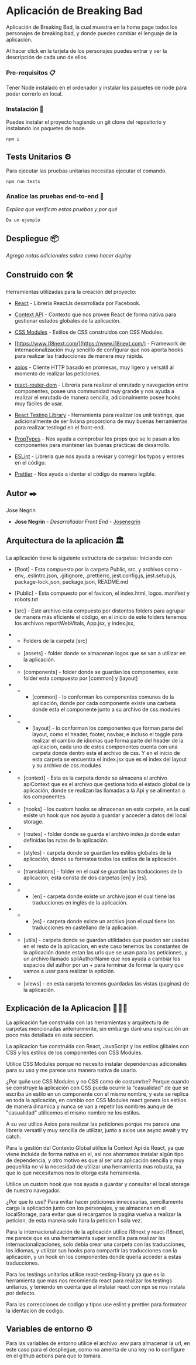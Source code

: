 # Aplicación de Breaking Bad

Aplicación de Breaking Bad, la cual muestra en la home page todos los personajes de breaking bad, y donde puedes cambiar el lenguaje de la aplicación.

Al hacer click en la tarjeta de los personajes puedes entrar y ver la descripción de cada uno de ellos.

### Pre-requisitos 📋

Tener Node instalado en el ordenador y instalar los paquetes de node para poder correrlo en local.

### Instalación 🔧

Puedes instalar el proyecto hagiendo un git clone del repositorio y instalando los paquetes de node.

```
npm i
```

## Tests Unitarios ⚙️

Para ejecutar las pruebas unitarias necesitas ejecutar el comando.
```
npm run tests
```

### Analice las pruebas end-to-end 🔩

_Explica que verifican estas pruebas y por qué_

```
Da un ejemplo
```

## Despliegue 📦

_Agrega notas adicionales sobre como hacer deploy_

## Construido con 🛠️

Herramientas utilizadas para la creación del proyecto:

* [React](https://reactjs.org/) - Libreria ReactJs desarrollada por Facebook.

* [Context API](https://reactjs.org/docs/context.html) - Contexto que nos provee React de forma nativa para gestionar estados globales de la aplicación.

* [CSS Modules](https://github.com/css-modules/css-modules) - Estilos de CSS construidos con CSS Modules.

* [https://www.i18next.com/](https://www.i18next.com/) - Framework de internacionalización muy sencillo de configurar que nos aporta hooks para realizar las traducciones de manera muy rápida.

* [axios](https://axios-http.com/) - Cliente HTTP basado en promesas, muy ligero y versátil al momento de realizar las peticiones.

* [react-router-dom](https://reactrouter.com/docs/en/v6) - Librería para realizar el enrutado y navegación entre componentes, posee una communidad muy grande y nos ayuda a realizar el enrutado de manera sencilla, adicionalmente posee hooks muy fáciles de usar.

* [React Testing Library](https://testing-library.com/docs/react-testing-library/intro/) - Herramienta para realizar los unit testings, que adicionalmente de ser liviana proporciona de muy buenas herramientas para realizar testingd en el front-end.

* [PropTypes](https://github.com/facebook/prop-types) - Nos ayuda a comprobar los props que se le pasan a los componentes para mantener las buenas practicas de desarrollo.

* [ESLint](https://eslint.org/) - Libreria que nos ayuda a revisar y corregir los typos y errores en el código.

* [Prettier](https://eslint.org/) - Nos ayuda a identar el código de manera legible.

## Autor ✒️

Jose Negrin

* **Jose Negrin** - *Desarrollador Front End* - [Josenegrin](https://github.com/Josenegrin)

## Arquitectura de la aplicación 🏛
La aplicación tiene la siguiente estructora de carpetas:
Iniciando con 

* [Root] - Esta compuesto por la carpeta Public, src, y archivos como -env, .eslintrc.json, .gitignore, .prettierrc, jest.config.js, jest.setup.js, package-lock.json, package.json, README.md

* [Public] - Esta compuesto por el favicon, el index.html, logos. manifest y robots.txt

* [src] - Este archivo esta compuesto por distontos folders para agrupar de manera más eficiente el código, en el inicio de este folders tenemos los archivos reportWebVitals, App.jsx, y index.jsx,

* * Folders de la carpeta [src]

* * [assets] - folder donde se almacenan logos que se van a utilizar en la aplicación.

* * [components] - folder donde se guardan los componentes, este folder esta compuesto por [common] y [layout]

* * * [common] - lo conforman los componentes comunes de la aplicación, donde por cada componente existe una carbeta donde esta el componente junto a su archivo de css.modules

* * * [layout] - lo conforman los componentes que forman parte del layout, como el header, footer, navbar, e incluso el toggle para realizar el cambio de idiomas que forma parte del header de la aplicacion, cada uno de estos componentes cuenta con una carpeta donde dentro esta el archivo de css. Y en el inicio de esta carpeta se encuentra el index.jsx que es el index del layout y su archivo de css.modules

* * [context] - Esta es la carpeta donde se almacena el archivo apiContext que es el archivo que gestiona todo el estado global de la aplicación, donde se realizan las llamadas a la Api y se alimentan a los componentes.

* * [hooks] - los custom hooks se almacenan en esta carpeta, en la cual existe un hook que nos ayuda a guardar y acceder a datos del local storage.

* * [routes] - folder donde se guarda el archivo index.js donde estan definidas las rutas de la aplicación.

* * [styles] - carpeta donde se guardan los estilos globales de la aplicación, donde se formatea todos los estilos de la aplicación.

* * [translations] - folder en el cual se guardan las traducciones de la aplicacion, esta consta de dos carpetas [en] y [es].

* * * [en] - carpeta donde existe un archivo json el cual tiene las traducciones en inglés de la aplicación.

* * * [es] - carpeta donde existe un archivo json el cual tiene las traducciones en castellano de la aplicación.

* * [utils] - carpeta donde se guardan utilidades que pueden ser usadas en el resto de la aplicacion, en este caso tenemos las constantes de la aplicación donde estan las urls que se usan para las peticiones, y un archivo llamado spliAuthorName que nos ayuda a cambiar los espacios del author por un + para terminar de formar la query que vamos a usar para realizar la eptición.

* * [views] -  en esta carpeta tenemos guardadas las vistas (paginas) de la aplicación.

## Explicación de la Aplicacion 🧑🏻‍💻

La aplicación fue construida con las herramientas y arquitectura de carpetas mencionadas anteriormente, sin embargo daré una explicación un poco más detallada en esta seccion.

La aplicacion fue construida con React, JavaScript y los estilos glibales con CSS y los estilos de los componentes con CSS Modules.

Utilice CSS Modules porque no necesito instalar dependencias adicionales para su uso y me parece una manera nativa de usarlo.

¿Por quñe use CSS Modules y no CSS como de costumrbe?
Porque cuando se construye la aplicación con CSS pueda ocurrir la "casualidad" de que se escriba un estilo en un componente con el mismo nombre, y este se replica en toda la aplicación, en cambio con CSS Modules react genera los estilos de manera dinamica y nunca se van a repetir los nombres aunque de "casualidad" utilicemos el mismo nombre ne los estilos.

A su vez utilice Axios para realizar las peticiones porque me parece una libreria versatil y muy sencilla de utilizar, junto a axios use  async await y try catch.

Para la gestión del Contexto Global utilice la Context Api de React, ya que viene incluida de forma nativa en el, así nos ahorramos instalar algún tipo de dependencia, y otro motivo es que al ser una aplicación sencilla y muy pequeñita no vi la necesidad de utilizar una herramienta mas robusta, ya que lo que necesitamos nos lo otorga esta herramienta.

Utilice un custom hook que nos ayuda a guardar y consultar el local storage de nuestro navegador.

¿Por que lo use? Para evitar hacer peticiones innecesarias, sencillamente carga la aplicación junto con los personajes, y se almacenan en el localStorage, para evitar que si recargamos la pagina vuelva a realizar la peticion, de esta manera solo hara la peticion 1 sola vez.

Para la internacionalización de la aplicación utilice i18next y react-i18next, me parece que es una herramienta super sencilla para realizar las internacionalizaciones, solo debia crear una carpeta con las traducciones, los idiomas, y utilizar sus hooks para compartir las traducciones con la aplicación, y un hook en los componentes donde queria acceder a estas traducciones.

Para los testings unitarios utilice react-testing-library ya que es la herramienta que mas nos recomienda react para realizar los testings unitarios, y teniendo en cuenta que al instalar react con npx se nos instala por defecto.

Para las correcciones de codigo y tipos use eslint y prettier para formatear la identacion de codigo.


## Variables de entorno ⚙️

Para las variables de entorno utilice el archivo .env para almacenar la url, en este caso para el despliegue, como no amerita de una key no lo configure en el github actions para que lo tomara.